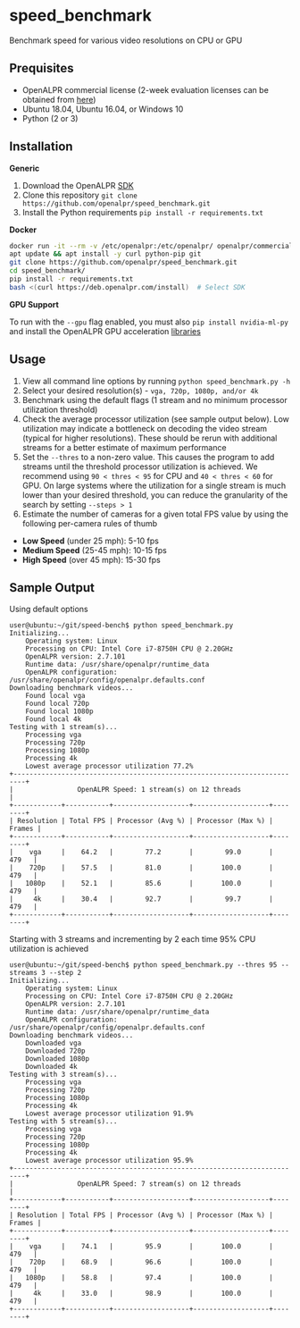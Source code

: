 # speed_benchmark 

Benchmark speed for various video resolutions on CPU or GPU

## Prequisites

* OpenALPR commercial license (2-week evaluation licenses can be obtained from 
[here](https://license.openalpr.com/evalrequest/))
* Ubuntu 18.04, Ubuntu 16.04, or Windows 10
* Python (2 or 3)

## Installation

**Generic**

1. Download the OpenALPR [SDK](http://doc.openalpr.com/sdk.html#installation) 
2. Clone this repository `git clone https://github.com/openalpr/speed_benchmark.git`
3. Install the Python requirements `pip install -r requirements.txt`

**Docker**

```bash
docker run -it --rm -v /etc/openalpr:/etc/openalpr/ openalpr/commercial-agent /bin/bash
apt update && apt install -y curl python-pip git
git clone https://github.com/openalpr/speed_benchmark.git
cd speed_benchmark/
pip install -r requirements.txt
bash <(curl https://deb.openalpr.com/install)  # Select SDK
```

**GPU Support**

To run with the `--gpu` flag enabled, you must also `pip install nvidia-ml-py` and install the OpenALPR GPU 
acceleration [libraries](http://doc.openalpr.com/on_premises.html#nvidia-gpu-acceleration)

## Usage

1. View all command line options by running `python speed_benchmark.py -h`
2. Select your desired resolution(s) - `vga, 720p, 1080p, and/or 4k`
3. Benchmark using the default flags (1 stream and no minimum processor utilization threshold)
3. Check the average processor utilization (see sample output below). Low utilization may indicate a bottleneck on 
decoding the video stream (typical for higher resolutions). These should be rerun with additional streams for a better 
estimate of maximum performance
4. Set the `--thres` to a non-zero value. This causes the program to add streams until the threshold processor 
utilization is achieved. We recommend using `90 < thres < 95` for CPU and `40 < thres < 60` for GPU. On large systems 
where the utilization for a single stream is much lower than your desired threshold, you can reduce the granularity of 
the search by setting `--steps > 1`
5. Estimate the number of cameras for a given total FPS value by using the following per-camera rules of thumb

* **Low Speed** (under 25 mph): 5-10 fps
* **Medium Speed** (25-45 mph): 10-15 fps
* **High Speed** (over 45 mph): 15-30 fps  

## Sample Output

Using default options

```commandline
user@ubuntu:~/git/speed-bench$ python speed_benchmark.py
Initializing...
	Operating system: Linux
	Processing on CPU: Intel Core i7-8750H CPU @ 2.20GHz
	OpenALPR version: 2.7.101
	Runtime data: /usr/share/openalpr/runtime_data
	OpenALPR configuration: /usr/share/openalpr/config/openalpr.defaults.conf
Downloading benchmark videos...
	Found local vga
	Found local 720p
	Found local 1080p
	Found local 4k
Testing with 1 stream(s)...
	Processing vga
	Processing 720p
	Processing 1080p
	Processing 4k
	Lowest average processor utilization 77.2%
+-------------------------------------------------------------------------+
|                OpenALPR Speed: 1 stream(s) on 12 threads                |
+------------+-----------+-------------------+-------------------+--------+
| Resolution | Total FPS | Processor (Avg %) | Processor (Max %) | Frames |
+------------+-----------+-------------------+-------------------+--------+
|    vga     |    64.2   |        77.2       |        99.0       |  479   |
|    720p    |    57.5   |        81.0       |       100.0       |  479   |
|   1080p    |    52.1   |        85.6       |       100.0       |  479   |
|     4k     |    30.4   |        92.7       |        99.7       |  479   |
+------------+-----------+-------------------+-------------------+--------+
```

Starting with 3 streams and incrementing by 2 each time 95% CPU utilization is achieved

```commandline
user@ubuntu:~/git/speed-bench$ python speed_benchmark.py --thres 95 --streams 3 --step 2
Initializing...
	Operating system: Linux
	Processing on CPU: Intel Core i7-8750H CPU @ 2.20GHz
	OpenALPR version: 2.7.101
	Runtime data: /usr/share/openalpr/runtime_data
	OpenALPR configuration: /usr/share/openalpr/config/openalpr.defaults.conf
Downloading benchmark videos...
	Downloaded vga
	Downloaded 720p
	Downloaded 1080p
	Downloaded 4k
Testing with 3 stream(s)...
	Processing vga
	Processing 720p
	Processing 1080p
	Processing 4k
	Lowest average processor utilization 91.9%
Testing with 5 stream(s)...
	Processing vga
	Processing 720p
	Processing 1080p
	Processing 4k
	Lowest average processor utilization 95.9%
+-------------------------------------------------------------------------+
|                OpenALPR Speed: 7 stream(s) on 12 threads                |
+------------+-----------+-------------------+-------------------+--------+
| Resolution | Total FPS | Processor (Avg %) | Processor (Max %) | Frames |
+------------+-----------+-------------------+-------------------+--------+
|    vga     |    74.1   |        95.9       |       100.0       |  479   |
|    720p    |    68.9   |        96.6       |       100.0       |  479   |
|   1080p    |    58.8   |        97.4       |       100.0       |  479   |
|     4k     |    33.0   |        98.9       |       100.0       |  479   |
+------------+-----------+-------------------+-------------------+--------+
```
